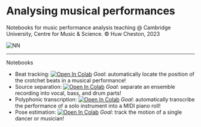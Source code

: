 # Analysing musical performances
Notebooks for music performance analysis teaching @ Cambridge University, Centre for Music & Science. © Huw Cheston, 2023

![NN](https://www.billboard.com/wp-content/uploads/2022/12/market-ai-music-billboard-2022-bb16-illustration-by-cathryn-virginia-pro-1260.jpg)

---
Notebooks

- Beat tracking: <a target="_blank" href="https://colab.research.google.com/github/HuwCheston/2023-sutton-trust-teaching/blob/main/0.1-cheston-suttontrust-beattracking.ipynb"><img src="https://colab.research.google.com/assets/colab-badge.svg" alt="Open In Colab"/></a>
    *Goal*: automatically locate the position of the crotchet beats in a musical performance!
- Source separation: <a target="_blank" href="https://colab.research.google.com/github/HuwCheston/2023-sutton-trust-teaching/blob/main/0.1-cheston-suttontrust-sourceseparation.ipynb"><img src="https://colab.research.google.com/assets/colab-badge.svg" alt="Open In Colab"/></a>
    *Goal*: separate an ensemble recording into vocal, bass, and drum parts!
- Polyphonic transcription: <a target="_blank" href="https://colab.research.google.com/github/HuwCheston/2023-sutton-trust-teaching/blob/main/0.1-cheston-suttontrust-polyphonictranscription.ipynb"><img src="https://colab.research.google.com/assets/colab-badge.svg" alt="Open In Colab"/></a>
    *Goal*: automatically transcribe the performance of a solo instrument into a MIDI piano roll!
- Pose estimation: <a target="_blank" href="https://colab.research.google.com/github/HuwCheston/2023-sutton-trust-teaching/blob/main/0.1-cheston-suttontrust-poseestimation.ipynb"><img src="https://colab.research.google.com/assets/colab-badge.svg" alt="Open In Colab"/></a>
    *Goal*: track the motion of a single dancer or musician!
